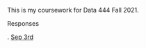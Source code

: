 This is my coursework for Data 444 Fall 2021.

Responses

.  [Sep 3rd](https://caitlin0806.github.io/Data444/Sep3)
